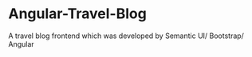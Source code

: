 # Angular-Travel-Blog
A travel blog frontend which was developed by Semantic UI/ Bootstrap/ Angular
